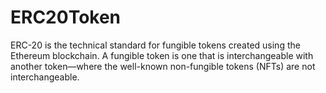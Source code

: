 # ERC20Token

ERC-20 is the technical standard for fungible tokens created using the Ethereum blockchain. A fungible token is one that is interchangeable with another token—where the well-known non-fungible tokens (NFTs) are not interchangeable.
